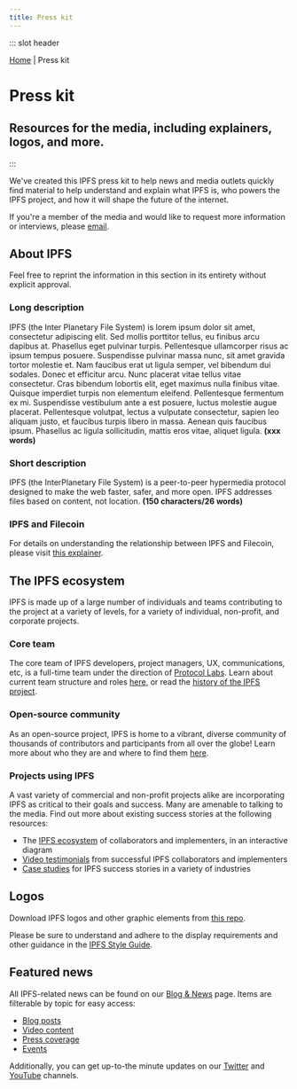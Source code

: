 ```yaml
---
title: Press kit
---
```


::: slot header
<div class="f6 charcoal-muted"><a href="/#">Home</a> | Press kit</div>

# Press kit

## Resources for the media, including explainers, logos, and more.
:::

We've created this IPFS press kit to help news and media outlets quickly find material to help understand and explain what IPFS is, who powers the IPFS project, and how it will shape the future of the internet.

If you're a member of the media and would like to request more information or interviews, please <a href="#">email</a>.

## About IPFS

Feel free to reprint the information in this section in its entirety without explicit approval.

### Long description
IPFS (the Inter Planetary File System) is lorem ipsum dolor sit amet, consectetur adipiscing elit. Sed mollis porttitor tellus, eu finibus arcu dapibus at. Phasellus eget pulvinar turpis. Pellentesque ullamcorper risus ac ipsum tempus posuere. Suspendisse pulvinar massa nunc, sit amet gravida tortor molestie et. Nam faucibus erat ut ligula semper, vel bibendum dui sodales. Donec et efficitur arcu. Nunc placerat vitae tellus vitae consectetur. Cras bibendum lobortis elit, eget maximus nulla finibus vitae. Quisque imperdiet turpis non elementum eleifend. Pellentesque fermentum ex mi. Suspendisse vestibulum ante a est posuere, luctus molestie augue placerat. Pellentesque volutpat, lectus a vulputate consectetur, sapien leo aliquam justo, et faucibus turpis libero in massa. Aenean quis faucibus ipsum. Phasellus ac ligula sollicitudin, mattis eros vitae, aliquet ligula. **(xxx words)**

### Short description
IPFS (the InterPlanetary File System) is a peer-to-peer hypermedia protocol designed to make the web faster, safer, and more open. IPFS addresses files based on content, not location. **(150 characters/26 words)**

### IPFS and Filecoin

For details on understanding the relationship between IPFS and Filecoin, please visit <a href="#">this explainer</a>.

## The IPFS ecosystem

IPFS is made up of a large number of individuals and teams contributing to the project at a variety of levels, for a variety of individual, non-profit, and corporate projects.

### Core team
The core team of IPFS developers, project managers, UX, communications, etc, is a full-time team under the direction of <a href="https://protocol.ai" target="_blank">Protocol Labs</a>. Learn about current team structure and roles <a href="https://github.com/ipfs/team-mgmt/blob/master/TEAMS_ROLES_STRUCTURES.md" target="_blank">here</a>, or read the <a href="https://docs.ipfs.io/project/history/" target="_blank">history of the IPFS project</a>.

### Open-source community

As an open-source project, IPFS is home to a vibrant, diverse community of thousands of contributors and participants from all over the globe! Learn more about who they are and where to find them <a href="https://docs.ipfs.io/community/" target="_blank">here</a>.

### Projects using IPFS

A vast variety of commercial and non-profit projects alike are incorporating IPFS as critical to their goals and success. Many are amenable to talking to the media. Find out more about existing success stories at the following resources:
- The <a href="#">IPFS ecosystem</a> of collaborators and implementers, in an interactive diagram
- <a href="#">Video testimonials</a> from successful IPFS collaborators and implementers
- <a href="https://docs.ipfs.io/concepts/#examples-and-case-studies" target="_blank">Case studies</a> for IPFS success stories in a variety of industries

## Logos

Download IPFS logos and other graphic elements from <a href="#">this repo</a>.

Please be sure to understand and adhere to the display requirements and other guidance in the <a href="#">IPFS Style Guide</a>.

## Featured news

All IPFS-related news can be found on our <a href="blog-news.html">Blog & News</a> page. Items are filterable by topic for easy access:
- <a href="#">Blog posts</a>
- <a href="#">Video content</a>
- <a href="#">Press coverage</a>
- <a href="#">Events</a>

Additionally, you can get up-to-the minute updates on our <a href="https://twitter.com/ipfs" target="_blank">Twitter</a> and <a href="https://www.youtube.com/channel/UCdjsUXJ3QawK4O5L1kqqsew" target="_blank">YouTube</a> channels.
